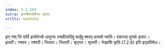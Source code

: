 ```yaml
---
index: 3.2.163
sutra: इण्नश्जिसर्तिभ्यः क्वरप्
vritti: kashika

---
```

इण् नश् जि सर्ति इत्येतेभ्यो धातुभ्यः तच्छीलादिषु कर्तृषु क्वरप् प्रत्ययो भवति। पकारस् तुगर्थः इत्वरः। इत्वरी। नश्वरः। नश्वरी। जित्वरः। जित्वरी। सृट्वरः। सृत्वरी। नेड्वशि कृति (7.2.8) इति इट्प्रतिषेधः।